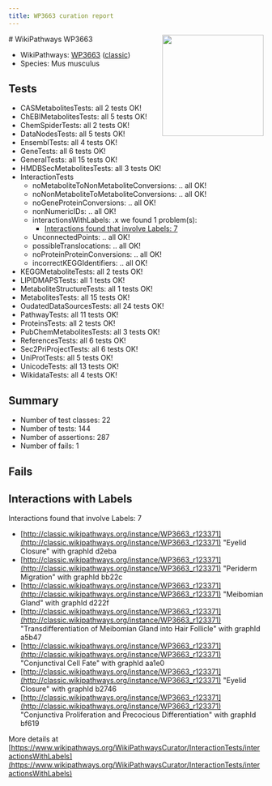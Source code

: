 ```yaml
---
title: WP3663 curation report
---
```


<img style="float: right; width: 200px" src="https://upload.wikimedia.org/wikipedia/commons/thumb/8/83/Wplogo_with_text_500.png/640px-Wplogo_with_text_500.png" />
# WikiPathways WP3663

* WikiPathways: [WP3663](https://wikipathways.org/pathways/WP3663) ([classic](https://classic.wikipathways.org/instance/WP3663))
* Species: Mus musculus
## Tests
* CASMetabolitesTests: all 2 tests OK!
* ChEBIMetabolitesTests: all 5 tests OK!
* ChemSpiderTests: all 2 tests OK!
* DataNodesTests: all 5 tests OK!
* EnsemblTests: all 4 tests OK!
* GeneTests: all 6 tests OK!
* GeneralTests: all 15 tests OK!
* HMDBSecMetabolitesTests: all 3 tests OK!
* InteractionTests
    * noMetaboliteToNonMetaboliteConversions: .. all OK!
    * noNonMetaboliteToMetaboliteConversions: .. all OK!
    * noGeneProteinConversions: .. all OK!
    * nonNumericIDs: .. all OK!
    * interactionsWithLabels: .x we found 1 problem(s):
        * [Interactions found that involve Labels: 7](#630d267e)
    * UnconnectedPoints: .. all OK!
    * possibleTranslocations: .. all OK!
    * noProteinProteinConversions: .. all OK!
    * incorrectKEGGIdentifiers: .. all OK!
* KEGGMetaboliteTests: all 2 tests OK!
* LIPIDMAPSTests: all 1 tests OK!
* MetaboliteStructureTests: all 1 tests OK!
* MetabolitesTests: all 15 tests OK!
* OudatedDataSourcesTests: all 24 tests OK!
* PathwayTests: all 11 tests OK!
* ProteinsTests: all 2 tests OK!
* PubChemMetabolitesTests: all 3 tests OK!
* ReferencesTests: all 6 tests OK!
* Sec2PriProjectTests: all 6 tests OK!
* UniProtTests: all 5 tests OK!
* UnicodeTests: all 13 tests OK!
* WikidataTests: all 4 tests OK!


## Summary

* Number of test classes: 22
* Number of tests: 144
* Number of assertions: 287
* Number of fails: 1

## Fails

<a name="630d267e" />

## Interactions with Labels

Interactions found that involve Labels: 7

* [http://classic.wikipathways.org/instance/WP3663_r123371](http://classic.wikipathways.org/instance/WP3663_r123371) "Eyelid Closure" with graphId d2eba
* [http://classic.wikipathways.org/instance/WP3663_r123371](http://classic.wikipathways.org/instance/WP3663_r123371) "Periderm Migration" with graphId bb22c
* [http://classic.wikipathways.org/instance/WP3663_r123371](http://classic.wikipathways.org/instance/WP3663_r123371) "Meibomian Gland" with graphId d222f
* [http://classic.wikipathways.org/instance/WP3663_r123371](http://classic.wikipathways.org/instance/WP3663_r123371) "Transdifferentiation of Meibomian
Gland into Hair Follicle" with graphId a5b47
* [http://classic.wikipathways.org/instance/WP3663_r123371](http://classic.wikipathways.org/instance/WP3663_r123371) "Conjunctival Cell Fate" with graphId aa1e0
* [http://classic.wikipathways.org/instance/WP3663_r123371](http://classic.wikipathways.org/instance/WP3663_r123371) "Eyelid Closure" with graphId b2746
* [http://classic.wikipathways.org/instance/WP3663_r123371](http://classic.wikipathways.org/instance/WP3663_r123371) "Conjunctiva Proliferation and
Precocious Differentiation" with graphId bf619


More details at [https://www.wikipathways.org/WikiPathwaysCurator/InteractionTests/interactionsWithLabels](https://www.wikipathways.org/WikiPathwaysCurator/InteractionTests/interactionsWithLabels)

